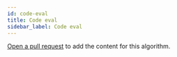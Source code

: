 ```yaml
---
id: code-eval
title: Code eval
sidebar_label: Code eval
---
```


[Open a pull request](https://github.com/AllAlgorithms/algorithms/tree/master/docs/code-eval.md) to add the content for this algorithm.
